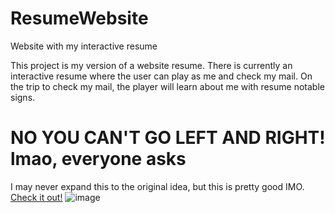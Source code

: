 # ResumeWebsite
Website with my interactive resume


This project is my version of a website resume. There is currently an interactive resume where the user can play as me and check my mail.
On the trip to check my mail, the player will learn about me with resume notable signs.

# NO YOU CAN'T GO LEFT AND RIGHT! lmao, everyone asks

I may never expand this to the original idea, but this is pretty good IMO.
[Check it out!](https://austinarledge.com/)
![image](https://github.com/user-attachments/assets/14b91327-6fb7-407c-942b-28576577566e)

